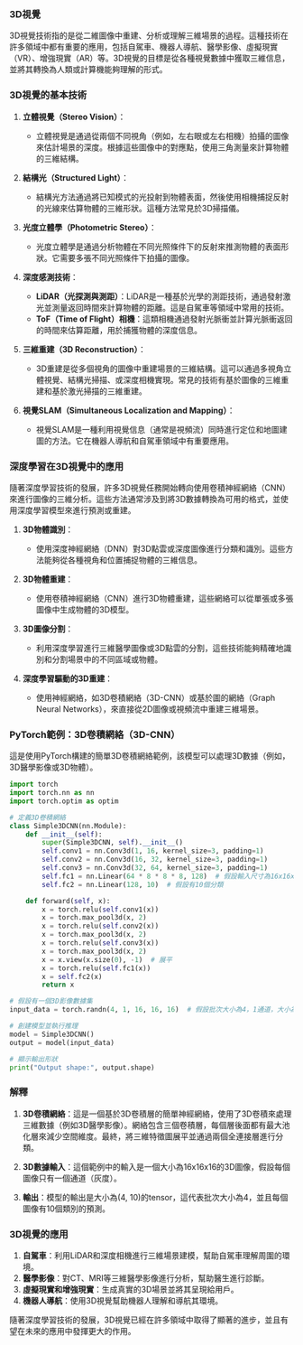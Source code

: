 ### 3D視覺

3D視覺技術指的是從二維圖像中重建、分析或理解三維場景的過程。這種技術在許多領域中都有重要的應用，包括自駕車、機器人導航、醫學影像、虛擬現實（VR）、增強現實（AR）等。3D視覺的目標是從各種視覺數據中獲取三維信息，並將其轉換為人類或計算機能夠理解的形式。

### 3D視覺的基本技術

1. **立體視覺（Stereo Vision）**：
   - 立體視覺是通過從兩個不同視角（例如，左右眼或左右相機）拍攝的圖像來估計場景的深度。根據這些圖像中的對應點，使用三角測量來計算物體的三維結構。

2. **結構光（Structured Light）**：
   - 結構光方法通過將已知模式的光投射到物體表面，然後使用相機捕捉反射的光線來估算物體的三維形狀。這種方法常見於3D掃描儀。

3. **光度立體學（Photometric Stereo）**：
   - 光度立體學是通過分析物體在不同光照條件下的反射來推測物體的表面形狀。它需要多張不同光照條件下拍攝的圖像。

4. **深度感測技術**：
   - **LiDAR（光探測與測距）**：LiDAR是一種基於光學的測距技術，通過發射激光並測量返回時間來計算物體的距離。這是自駕車等領域中常用的技術。
   - **ToF（Time of Flight）相機**：這類相機通過發射光脈衝並計算光脈衝返回的時間來估算距離，用於捕獲物體的深度信息。

5. **三維重建（3D Reconstruction）**：
   - 3D重建是從多個視角的圖像中重建場景的三維結構。這可以通過多視角立體視覺、結構光掃描、或深度相機實現。常見的技術有基於圖像的三維重建和基於激光掃描的三維重建。

6. **視覺SLAM（Simultaneous Localization and Mapping）**：
   - 視覺SLAM是一種利用視覺信息（通常是視頻流）同時進行定位和地圖建圖的方法。它在機器人導航和自駕車領域中有重要應用。

### 深度學習在3D視覺中的應用

隨著深度學習技術的發展，許多3D視覺任務開始轉向使用卷積神經網絡（CNN）來進行圖像的三維分析。這些方法通常涉及到將3D數據轉換為可用的格式，並使用深度學習模型來進行預測或重建。

1. **3D物體識別**：
   - 使用深度神經網絡（DNN）對3D點雲或深度圖像進行分類和識別。這些方法能夠從各種視角和位置捕捉物體的三維信息。

2. **3D物體重建**：
   - 使用卷積神經網絡（CNN）進行3D物體重建，這些網絡可以從單張或多張圖像中生成物體的3D模型。

3. **3D圖像分割**：
   - 利用深度學習進行三維醫學圖像或3D點雲的分割，這些技術能夠精確地識別和分割場景中的不同區域或物體。

4. **深度學習驅動的3D重建**：
   - 使用神經網絡，如3D卷積網絡（3D-CNN）或基於圖的網絡（Graph Neural Networks），來直接從2D圖像或視頻流中重建三維場景。

### PyTorch範例：3D卷積網絡（3D-CNN）

這是使用PyTorch構建的簡單3D卷積網絡範例，該模型可以處理3D數據（例如，3D醫學影像或3D物體）。

```python
import torch
import torch.nn as nn
import torch.optim as optim

# 定義3D卷積網絡
class Simple3DCNN(nn.Module):
    def __init__(self):
        super(Simple3DCNN, self).__init__()
        self.conv1 = nn.Conv3d(1, 16, kernel_size=3, padding=1)
        self.conv2 = nn.Conv3d(16, 32, kernel_size=3, padding=1)
        self.conv3 = nn.Conv3d(32, 64, kernel_size=3, padding=1)
        self.fc1 = nn.Linear(64 * 8 * 8 * 8, 128)  # 假設輸入尺寸為16x16x16
        self.fc2 = nn.Linear(128, 10)  # 假設有10個分類

    def forward(self, x):
        x = torch.relu(self.conv1(x))
        x = torch.max_pool3d(x, 2)
        x = torch.relu(self.conv2(x))
        x = torch.max_pool3d(x, 2)
        x = torch.relu(self.conv3(x))
        x = torch.max_pool3d(x, 2)
        x = x.view(x.size(0), -1)  # 展平
        x = torch.relu(self.fc1(x))
        x = self.fc2(x)
        return x

# 假設有一個3D影像數據集
input_data = torch.randn(4, 1, 16, 16, 16)  # 假設批次大小為4，1通道，大小為16x16x16的3D圖像

# 創建模型並執行推理
model = Simple3DCNN()
output = model(input_data)

# 顯示輸出形狀
print("Output shape:", output.shape)
```

### 解釋

1. **3D卷積網絡**：這是一個基於3D卷積層的簡單神經網絡，使用了3D卷積來處理三維數據（例如3D醫學影像）。網絡包含三個卷積層，每個層後面都有最大池化層來減少空間維度。最終，將三維特徵圖展平並通過兩個全連接層進行分類。

2. **3D數據輸入**：這個範例中的輸入是一個大小為16x16x16的3D圖像，假設每個圖像只有一個通道（灰度）。

3. **輸出**：模型的輸出是大小為(4, 10)的tensor，這代表批次大小為4，並且每個圖像有10個類別的預測。

### 3D視覺的應用

1. **自駕車**：利用LiDAR和深度相機進行三維場景建模，幫助自駕車理解周圍的環境。
2. **醫學影像**：對CT、MRI等三維醫學影像進行分析，幫助醫生進行診斷。
3. **虛擬現實和增強現實**：生成真實的3D場景並將其呈現給用戶。
4. **機器人導航**：使用3D視覺幫助機器人理解和導航其環境。

隨著深度學習技術的發展，3D視覺已經在許多領域中取得了顯著的進步，並且有望在未來的應用中發揮更大的作用。
